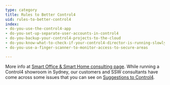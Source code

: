 ```yaml
---
type: category
title: Rules to Better Control4
uid: rules-to-better-control4
index:
- do-you-use-the-control4-app
- do-you-set-up-separate-user-accounts-in-control4
- do-you-backup-your-control4-projects-to-the-cloud
- do-you-know-what-to-check-if-your-control4-director-is-running-slowly
- do-you-use-a-finger-scanner-to-monitor-access-to-secure-areas

---
```


​More info at [Smart Office & Smart Home consulting page](https&#58;//www.ssw.com.au/ssw/Consulting/Smart-Office-and-Smart-Home.aspx). ​While running a Control4 showroom in Sydney, our customers and SSW consultants have come across some issues that you can see on [Suggestions to Control4](https&#58;//bettersoftwaresuggestions.com/category/control4/).

​​


